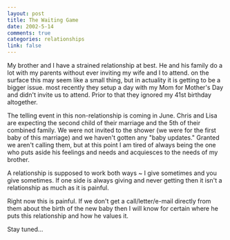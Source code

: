```yaml
--- 
layout: post
title: The Waiting Game
date: 2002-5-14
comments: true
categories: relationships
link: false
---
```

My brother and I have a strained relationship at best. He and his family do a lot with my parents without ever inviting my wife and I to attend. on the surface this may seem like a small thing, but in actuality it is getting to be a bigger issue. most recently they setup a day with my Mom for Mother's Day and didn't invite us to attend. Prior to that they ignored my 41st birthday altogether.

The telling event in this non-relationship is coming in June. Chris and Lisa are expecting the second child of their marriage and the 5th of their combined family. We were not invited to the shower (we were for the first baby of this marriage) and we haven't gotten any "baby updates." Granted we aren't calling them, but at this point I am tired of always being the one who puts aside his feelings and needs and acquiesces to the needs of my brother.

A relationship is supposed to work both ways ~ I give sometimes and you give sometimes. If one side is always giving and never getting then it isn't a relationship as much as it is painful.

Right now this is painful. If we don't get a call/letter/e-mail directly from them about the birth of the new baby then I will know for certain where he puts this relationship and how he values it.

Stay tuned...

